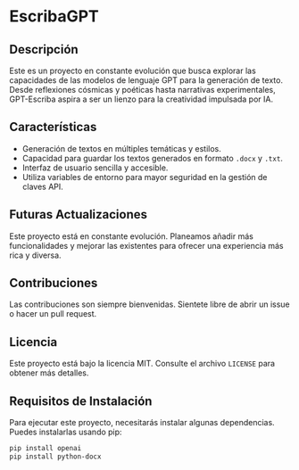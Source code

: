 # EscribaGPT

## Descripción

Este es un proyecto en constante evolución que busca explorar las capacidades de las modelos de lenguaje GPT para la generación de texto. Desde reflexiones cósmicas y poéticas hasta narrativas experimentales, GPT-Escriba aspira a ser un lienzo para la creatividad impulsada por IA.

## Características

- Generación de textos en múltiples temáticas y estilos.
- Capacidad para guardar los textos generados en formato `.docx` y `.txt`.
- Interfaz de usuario sencilla y accesible.
- Utiliza variables de entorno para mayor seguridad en la gestión de claves API.

## Futuras Actualizaciones

Este proyecto está en constante evolución. Planeamos añadir más funcionalidades y mejorar las existentes para ofrecer una experiencia más rica y diversa.

## Contribuciones

Las contribuciones son siempre bienvenidas. Sientete libre de abrir un issue o hacer un pull request.

## Licencia

Este proyecto está bajo la licencia MIT. Consulte el archivo `LICENSE` para obtener más detalles.


## Requisitos de Instalación

Para ejecutar este proyecto, necesitarás instalar algunas dependencias. Puedes instalarlas usando pip:

```bash
pip install openai
pip install python-docx
```
